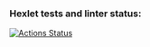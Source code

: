 ### Hexlet tests and linter status:
[![Actions Status](https://github.com/52156/qa-engineer-project-84/actions/workflows/hexlet-check.yml/badge.svg)](https://github.com/52156/qa-engineer-project-84/actions)